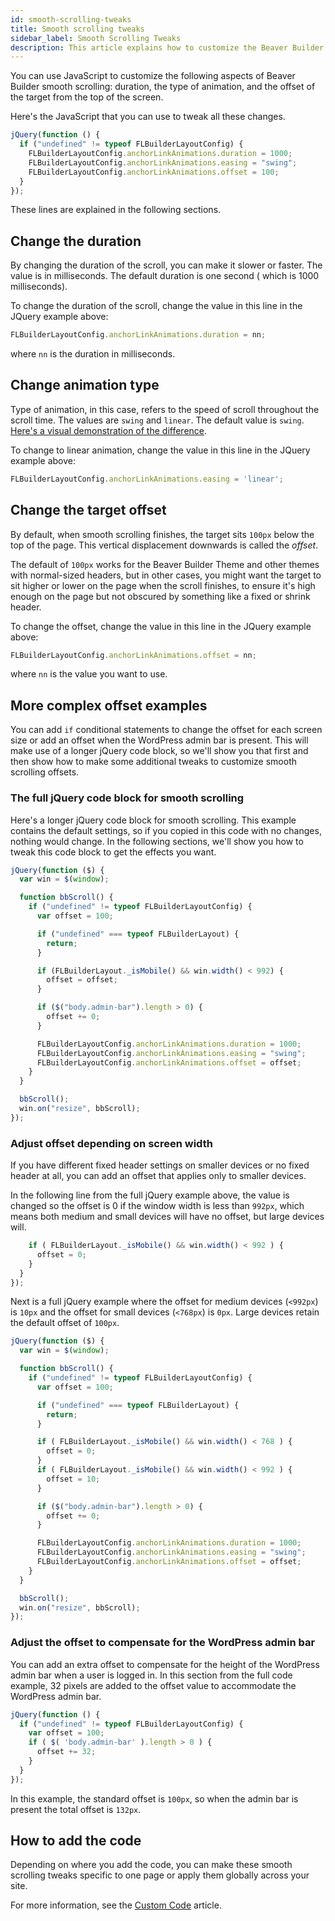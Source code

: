 ```yaml
---
id: smooth-scrolling-tweaks
title: Smooth scrolling tweaks
sidebar_label: Smooth Scrolling Tweaks
description: This article explains how to customize the Beaver Builder smooth scrolling.
---
```


You can use JavaScript to customize the following aspects of Beaver Builder smooth scrolling: duration,
the type of animation, and the offset of the target from the top of the
screen. 

Here's the JavaScript that you can use to tweak all these changes.

```js
jQuery(function () {
  if ("undefined" != typeof FLBuilderLayoutConfig) {
	FLBuilderLayoutConfig.anchorLinkAnimations.duration = 1000;
	FLBuilderLayoutConfig.anchorLinkAnimations.easing = "swing";
	FLBuilderLayoutConfig.anchorLinkAnimations.offset = 100;
  }
});
```

These lines are explained in the following sections.

## Change the duration

By changing the duration of the scroll, you can make it slower or faster. The
value is in milliseconds. The default duration is one second ( which is 1000
milliseconds).

To change the duration of the scroll, change the value in this line in the JQuery example above:

```js
FLBuilderLayoutConfig.anchorLinkAnimations.duration = nn;
```
where `nn` is the duration in milliseconds.

## Change animation type

Type of animation, in this case, refers to the speed of scroll throughout the scroll time. The values are `swing` and `linear`. The default value is `swing`. [Here's a visual demonstration of the difference](https://jqueryui.com/easing/). 

To change to linear animation, change the value in this line in the JQuery example above:

```js
FLBuilderLayoutConfig.anchorLinkAnimations.easing = 'linear';
```

## Change the target offset

By default, when smooth scrolling finishes, the target sits `100px` below the
top of the page. This vertical displacement downwards is called the *offset*.

The default of `100px` works for the Beaver Builder Theme and other themes with
normal-sized headers, but in other cases, you might want the target to sit
higher or lower on the page when the scroll finishes, to ensure it's high
enough on the page but not obscured by something like a fixed or shrink
header.

To change the offset, change the value in this line in the JQuery example above:

```js
FLBuilderLayoutConfig.anchorLinkAnimations.offset = nn;
```
where `nn` is the value you want to use.

## More complex offset examples

You can add `if` conditional statements to change the offset for each screen size or add an offset when the WordPress admin bar is present. This will make use of a longer jQuery code block, so we'll show you that first and then show how to make some additional tweaks to customize smooth scrolling offsets.

### The full jQuery code block for smooth scrolling

Here's a longer jQuery code block for smooth scrolling. This example contains the default settings, so if you copied in this code with no changes, nothing would change. In the following sections, we'll show you how to tweak this code block to get the effects you want.

```js
jQuery(function ($) {
  var win = $(window);

  function bbScroll() {
	if ("undefined" != typeof FLBuilderLayoutConfig) {
	  var offset = 100;

	  if ("undefined" === typeof FLBuilderLayout) {
		return;
	  }

	  if (FLBuilderLayout._isMobile() && win.width() < 992) {
		offset = offset;
	  }

	  if ($("body.admin-bar").length > 0) {
		offset += 0;
	  }

	  FLBuilderLayoutConfig.anchorLinkAnimations.duration = 1000;
	  FLBuilderLayoutConfig.anchorLinkAnimations.easing = "swing";
	  FLBuilderLayoutConfig.anchorLinkAnimations.offset = offset;
	}
  }

  bbScroll();
  win.on("resize", bbScroll);
});
```

### Adjust offset depending on screen width

If you have different fixed header settings on smaller devices or no fixed header at all, you can add an offset that applies only to smaller devices. 

In the following line from the full jQuery example above, the value is changed so the offset is 0 if the
window width is less than `992px`, which means both medium and small devices
will have no offset, but large devices will. 


```js
	if ( FLBuilderLayout._isMobile() && win.width() < 992 ) {
	  offset = 0;
	}  
  }
});
```

Next is a full jQuery example where the offset for medium devices (`<992px`) is `10px` and the offset for small devices (`<768px`) is `0px`. Large devices retain the default offset of `100px`.

```js
jQuery(function ($) {
  var win = $(window);

  function bbScroll() {
	if ("undefined" != typeof FLBuilderLayoutConfig) {
	  var offset = 100;

	  if ("undefined" === typeof FLBuilderLayout) {
		return;
	  }

	  if ( FLBuilderLayout._isMobile() && win.width() < 768 ) {
		offset = 0;
	  }  
	  if ( FLBuilderLayout._isMobile() && win.width() < 992 ) {
		offset = 10;
	  }  

	  if ($("body.admin-bar").length > 0) {
		offset += 0;
	  }

	  FLBuilderLayoutConfig.anchorLinkAnimations.duration = 1000;
	  FLBuilderLayoutConfig.anchorLinkAnimations.easing = "swing";
	  FLBuilderLayoutConfig.anchorLinkAnimations.offset = offset;
	}
  }

  bbScroll();
  win.on("resize", bbScroll);
});
```

### Adjust the offset to compensate for the WordPress admin bar

You can add an extra offset to compensate for the height of the WordPress admin bar when a user is logged in. In this section from the full code example, 32 pixels are added to the offset value to accommodate the WordPress admin bar.

```js
jQuery(function () {
  if ("undefined" != typeof FLBuilderLayoutConfig) {
	var offset = 100;
	if ( $( 'body.admin-bar' ).length > 0 ) {
	  offset += 32;
	}
  }
});
```

In this example, the standard offset is `100px`, so when the admin bar is present the total offset is `132px`. 

## How to add the code

Depending on where you add the code, you can make these smooth scrolling tweaks specific to one page or apply them globally across your site.

For more information, see the [Custom Code](basics/custom-code.md) article.
